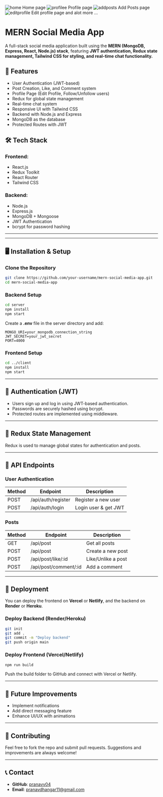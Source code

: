 ![home](https://github.com/user-attachments/assets/1d2387ef-d749-41d3-90f4-967f995e4fff)
Home page
![profilee](https://github.com/user-attachments/assets/bc63f73a-e975-435f-8ef8-3d869ab23a4b)
Profile page
![addposts](https://github.com/user-attachments/assets/a585157c-82e3-49a5-8384-7d642924d460)
Add Posts page
![editprofile](https://github.com/user-attachments/assets/1718ebbf-adc3-4fe7-953c-6ae8bdf5bd84)
Edit profile page
and alot more ... 
# MERN Social Media App

A full-stack social media application built using the **MERN (MongoDB, Express, React, Node.js) stack**, featuring **JWT authentication, Redux state management, Tailwind CSS for styling, and real-time chat functionality.**

## 🚀 Features
- User Authentication (JWT-based)
- Post Creation, Like, and Comment system
- Profile Page (Edit Profile, Follow/Unfollow users)
- Redux for global state management
- Real-time chat system
- Responsive UI with Tailwind CSS
- Backend with Node.js and Express
- MongoDB as the database
- Protected Routes with JWT

## 🛠 Tech Stack
### Frontend:
- React.js
- Redux Toolkit
- React Router
- Tailwind CSS

### Backend:
- Node.js
- Express.js
- MongoDB + Mongoose
- JWT Authentication
- bcrypt for password hashing

---

---
## 🖥️ Installation & Setup
### Clone the Repository
```sh
git clone https://github.com/your-username/mern-social-media-app.git
cd mern-social-media-app
```

### Backend Setup
```sh
cd server
npm install
npm start
```
Create a **.env** file in the server directory and add:
```
MONGO_URI=your_mongodb_connection_string
JWT_SECRET=your_jwt_secret
PORT=4000
```

### Frontend Setup
```sh
cd ../client
npm install
npm start
```

---
## 🔑 Authentication (JWT)
- Users sign up and log in using JWT-based authentication.
- Passwords are securely hashed using bcrypt.
- Protected routes are implemented using middleware.

---
## 🔄 Redux State Management
Redux is used to manage global states for authentication and posts.

---
## 📌 API Endpoints
### User Authentication
| Method | Endpoint           | Description          |
|--------|-------------------|----------------------|
| POST   | /api/auth/register | Register a new user |
| POST   | /api/auth/login    | Login user & get JWT |

### Posts
| Method | Endpoint          | Description        |
|--------|------------------|--------------------|
| GET    | /api/post        | Get all posts     |
| POST   | /api/post        | Create a new post |
| POST   | /api/post/like/:id | Like/Unlike a post |
| POST   | /api/post/comment/:id | Add a comment  |

---
## 🚀 Deployment
You can deploy the frontend on **Vercel** or **Netlify**, and the backend on **Render** or **Heroku**.

### Deploy Backend (Render/Heroku)
```sh
git init
git add .
git commit -m "Deploy backend"
git push origin main
```

### Deploy Frontend (Vercel/Netlify)
```sh
npm run build
```
Push the build folder to GitHub and connect with Vercel or Netlify.

---
## 📌 Future Improvements
- Implement notifications
- Add direct messaging feature
- Enhance UI/UX with animations

---
## 🤝 Contributing
Feel free to fork the repo and submit pull requests. Suggestions and improvements are always welcome!


---
## 📞 Contact
- **GitHub**: [pranavv04]((https://github.com/pranavv04))
- **Email**: pranavdhangar11@gmail.com
